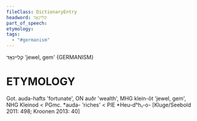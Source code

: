 ```yaml
---
fileClass: DictionaryEntry
headword: קליינאָד
part_of_speech: 
etymology: 
tags:
  - "#germanism"
---
```

קליינאָד
'jewel, gem'
{GERMANISM}

ETYMOLOGY
===========
Got. auda-hafts 'fortunate', ON auðr 'wealth', MHG klein-ōt 'jewel, gem', NHG Kleinod < PGmc. *auda- 'riches' < PIE *Heu-dʰh₁-o-
[Kluge/Seebold 2011: 498; Kroonen 2013: 40]